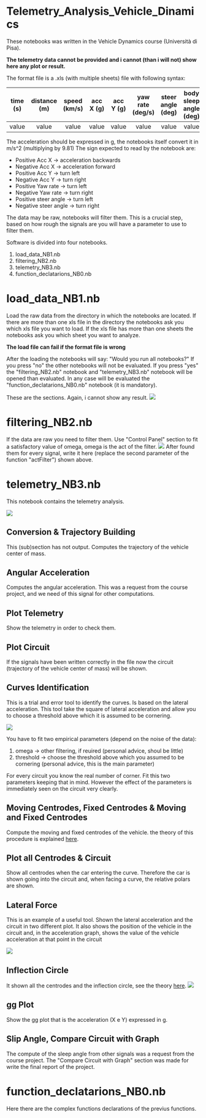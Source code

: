 # Telemetry_Analysis_Vehicle_Dinamics

These notebooks was written in the Vehicle Dynamics course (Università di Pisa).

**The telemetry data cannot be provided and i cannot (than i will not) show here any plot or result.**

The format file is a .xls (with multiple sheets) file with following syntax:

| time (s) | distance (m) | speed (km/s) | acc X (g) | acc Y (g) | yaw rate (deg/s) | steer angle (deg) | body sleep angle (deg)|
|----------|:------------:|:------------:|:---------:|:---------:|:----------------:|:-----------------:|:---------------------:|
| value    |   value      |   value      |   value   |  value    |    value         |    value          |     value             |



The acceleration should be expressed in g, the notebooks itself convert it in m/s^2 (multiplying by 9.81)
The sign expected to read by the notebook are:
 - Positive Acc X -> acceleration backwards 
 - Negative Acc X -> acceleration forward
 - Positive Acc Y -> turn left
 - Negative Acc Y -> turn right
 - Positive Yaw rate -> turn left
 - Negative Yaw rate -> turn right
 - Positive steer angle -> turn left
 - Negative steer angle -> turn right
 
The data may be raw, notebooks will filter them. This is a crucial step, based on how rough the signals are you will have a parameter to use to filter them.

Software is divided into four notebooks.
  1) load_data_NB1.nb
  2) filtering_NB2.nb
  3) telemetry_NB3.nb
  4) function_declatarions_NB0.nb

# load_data_NB1.nb
Load the raw data from the directory in which the notebooks are located.
If there are more than one xls file in the directory the notebooks ask you which xls file you want to load.
If the xls file has more than one sheets the notebooks ask you which sheet you want to analyze.

**The load file can fail if the format file is wrong**

After the loading the notebooks will say: "Would you run all notebooks?"
  If you press "no" the other notebooks will not be evaluated.
  If you press "yes" the "filtering_NB2.nb" notebook and "telemetry_NB3.nb" notebook will be opened than evaluated.
In any case will be evaluated the "function_declatarions_NB0.nb" notebook (it is mandatory).

These are the sections. Again, i cannot show any result.
![](https://i.imgur.com/yxg6GFM.png)



# filtering_NB2.nb

If the data are raw you need to filter them.
Use "Control Panel" section to fit a satisfactory value of omega, omega is the act of the filter.
![](https://i.imgur.com/W2JOtIh.png)
After found them for every signal, write it here (replace the second parameter of the function "actFilter") shown above.


# telemetry_NB3.nb
This notebook contains the telemetry analysis.

![](https://i.imgur.com/aLdTiF4.png)

## Conversion & Trajectory Building
This (sub)section has not output. Computes the trajectory of the vehicle center of mass.

## Angular Acceleration
Computes the angular acceleration. This was a request from the course project, and we need of this signal for other computations.

## Plot Telemetry
Show the telemetry in order to check them. 

## Plot Circuit
If the signals have been written correctly in the file now the circuit (trajectory of the vehicle center of mass) will be shown.

## Curves Identification
This is a trial and error tool to identify the curves. 
Is based on the lateral acceleration.
This tool take the square of lateral acceleration and allow you to choose a threshold above which it is assumed to be cornering.

![](https://i.imgur.com/RoIwlW3.png)

You have to fit two empirical parameters (depend on the noise of the data):
  1) omega -> other filtering, if reuired (personal advice, shoul be little)
  2) threshold -> choose the threshold above which you assumed to be cornering (personal advice, this is the main parameter)

For every circuit you know the real number of corner. Fit this two parameters keeping that in mind.
However the effect of the parameters is immediately seen on the circuit very clearly.

## Moving Centrodes, Fixed Centrodes & Moving and Fixed Centrodes
Compute the moving and fixed centrodes of the vehicle. the theory of this procedure is explained [here](http://www.dimnp.unipi.it/guiggiani-m/fig_centrodes_guiggiani.html).

## Plot all Centrodes & Circuit  
Show all centrodes when the car entering the curve. Therefore the car is shown going into the circuit and, when facing a curve, the relative polars are shown.

## Lateral Force
This is an example of a useful tool. Shown the lateral acceleration and the circuit in two different plot. 
It also shows the position of the vehicle in the circuit and, in the acceleration graph, shows the value of the vehicle acceleration at that point in the circuit

![](https://i.imgur.com/A92Ekus.png)

## Inflection Circle
It shown all the centrodes and the inflection circle, see the theory [here](http://www.dimnp.unipi.it/guiggiani-m/fig_centrodes_guiggiani.html).
![](https://i.imgur.com/1Fy4t5t.png)

## gg Plot
Show the gg plot that is the acceleration (X e Y) expressed in g.

## Slip Angle, Compare Circuit with Graph
The compute of the sleep angle from other signals was a request from the course project. The "Compare Circuit with Graph" section was made for write the final report of the project.

# function_declatarions_NB0.nb
Here there are the complex functions declarations of the previus functions.



 
